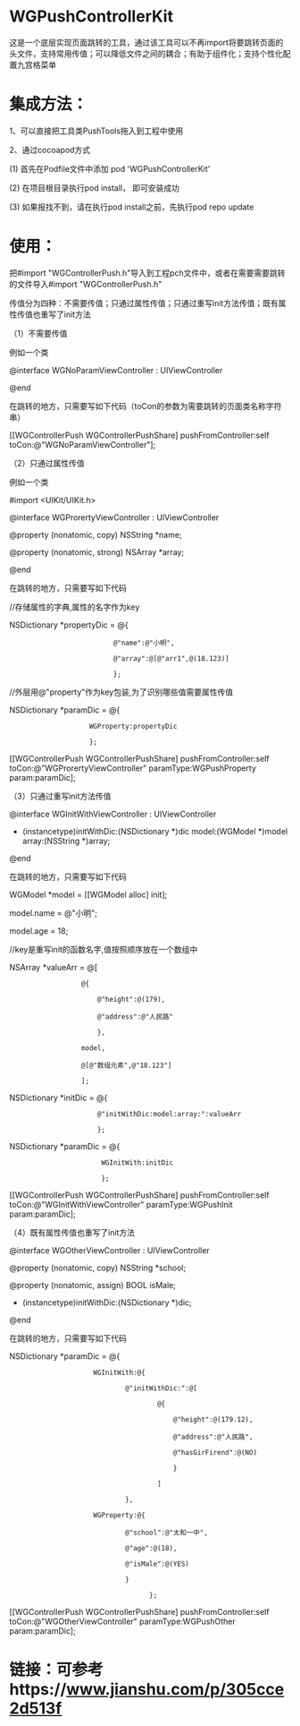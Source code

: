 # WGPushControllerKit
这是一个底层实现页面跳转的工具，通过该工具可以不再import将要跳转页面的头文件，支持常用传值；可以降低文件之间的耦合；有助于组件化；支持个性化配置九宫格菜单

# 集成方法：
1、可以直接把工具类PushTools拖入到工程中使用


2、通过cocoapod方式

(1) 首先在Podfile文件中添加 pod 'WGPushControllerKit'

(2) 在项目根目录执行pod install， 即可安装成功

(3) 如果报找不到，请在执行pod install之前，先执行pod repo update

# 使用：

把#import "WGControllerPush.h"导入到工程pch文件中，或者在需要需要跳转的文件导入#import "WGControllerPush.h"

传值分为四种：不需要传值；只通过属性传值；只通过重写init方法传值；既有属性传值也重写了init方法

（1）不需要传值

例如一个类

@interface WGNoParamViewController : UIViewController

@end

在跳转的地方，只需要写如下代码（toCon的参数为需要跳转的页面类名称字符串）

[[WGControllerPush WGControllerPushShare] pushFromController:self toCon:@"WGNoParamViewController"];

（2）只通过属性传值

例如一个类

#import <UIKit/UIKit.h>

@interface WGProrertyViewController : UIViewController

@property (nonatomic, copy) NSString *name;

@property (nonatomic, strong) NSArray *array;

@end

在跳转的地方，只需要写如下代码 

//存储属性的字典,属性的名字作为key


NSDictionary *propertyDic = @{

                              @"name":@"小明",
                              
                              @"array":@[@"arr1",@(18.123)]
                              
                              };
                              
//外层用@"property"作为key包装,为了识别哪些值需要属性传值

NSDictionary *paramDic = @{

                        WGProperty:propertyDic
                        
                        };

[[WGControllerPush WGControllerPushShare] pushFromController:self toCon:@"WGProrertyViewController" paramType:WGPushProperty param:paramDic];

（3）只通过重写init方法传值

@interface WGInitWithViewController : UIViewController

- (instancetype)initWithDic:(NSDictionary *)dic model:(WGModel *)model array:(NSString *)array;

@end

在跳转的地方，只需要写如下代码 

WGModel *model = [[WGModel alloc] init];

model.name = @"小明";

model.age = 18;

//key是重写init的函数名字,值按照顺序放在一个数组中

NSArray *valueArr = @[

                      @{
                      
                          @"height":@(179),
                          
                          @"address":@"人民路"
                          
                          },
                          
                      model,
                      
                      @[@"数组元素",@"18.123"]
                      
                      ];

NSDictionary *initDic = @{

                          @"initWithDic:model:array:":valueArr
                          
                          };

NSDictionary *paramDic = @{

                           WGInitWith:initDic
                           
                           };
                           
[[WGControllerPush WGControllerPushShare] pushFromController:self toCon:@"WGInitWithViewController" paramType:WGPushInit param:paramDic];

（4）既有属性传值也重写了init方法

@interface WGOtherViewController : UIViewController

@property (nonatomic, copy) NSString *school;

@property (nonatomic, assign) BOOL isMale;

- (instancetype)initWithDic:(NSDictionary *)dic;

@end

在跳转的地方，只需要写如下代码 

NSDictionary *paramDic = @{

                         WGInitWith:@{
                         
                                 @"initWithDic:":@[
                                 
                                         @{
                                         
                                             @"height":@(179.12),
                                             
                                             @"address":@"人民路",
                                             
                                             @"hasGirFirend":@(NO)
                                             
                                             }
                                             
                                         ]
                                         
                                 },
                                 
                         WGProperty:@{
                         
                                 @"school":@"太和一中",
                                 
                                 @"age":@(18),
                                 
                                 @"isMale":@(YES)
                                 
                                 }
                                 
                                       };
                                       
[[WGControllerPush WGControllerPushShare] pushFromController:self toCon:@"WGOtherViewController" paramType:WGPushOther param:paramDic];


# 链接：可参考https://www.jianshu.com/p/305cce2d513f






